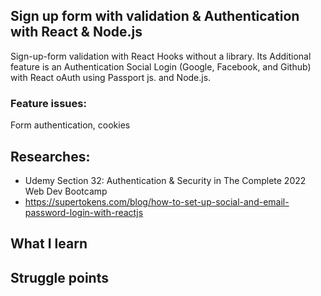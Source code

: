 ## Sign up form with validation & Authentication with React & Node.js

Sign-up-form validation with React Hooks without a library. Its Additional feature is an Authentication Social Login (Google, Facebook, and Github) with React oAuth using Passport js. and Node.js. 

### Feature issues: 
Form authentication, cookies 


## Researches: 
- Udemy Section 32: Authentication & Security in The Complete 2022 Web Dev Bootcamp
- https://supertokens.com/blog/how-to-set-up-social-and-email-password-login-with-reactjs


## What I learn


## Struggle points
